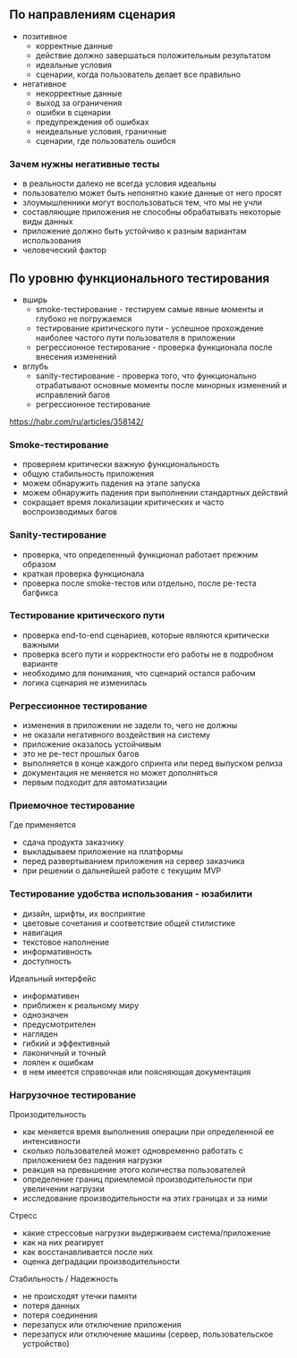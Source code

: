 ## По направлениям сценария
- позитивное
  - корректные данные
  - действие должно завершаться положительным результатом
  - идеальные условия
  - сценарии, когда пользователь делает все правильно
- негативное
  - некорректные данные
  - выход за ограничения
  - ошибки в сценарии
  - предупреждения об ошибках
  - неидеальные условия, граничные
  - сценарии, где пользователь ошибся

### Зачем нужны негативные тесты
- в реальности далеко не всегда условия идеальны
- пользователю может быть непонятно какие данные от него просят
- злоумышленники могут воспользоваться тем, что мы не учли
- составляющие приложения не способны обрабатывать некоторые виды данных
- приложение должно быть устойчиво к разным вариантам использования
- человеческий фактор

## По уровню функционального тестирования
- вширь
  - smoke-тестирование - тестируем самые явные моменты и глубоко не погружаемся
  - тестирование критического пути - успешное прохождение наиболее частого пути пользователя в приложении
  - регрессионное тестирование - проверка функционала после внесения изменений
- вглубь
  - sanity-тестирование - проверка того, что функционально отрабатывают основные моменты после минорных изменений и исправлений багов
  - регрессионное тестирование
 
https://habr.com/ru/articles/358142/

### Smoke-тестирование
- проверяем критически важную функциональность
- общую стабильность приложения
- можем обнаружить падения на этапе запуска
- можем обнаружить падения при выполнении стандартных действий
- сокращает время локализации критических и часто воспроизводимых багов

### Sanity-тестирование
- проверка, что определенный функционал работает прежним образом
- краткая проверка функционала
- проверка после smoke-тестов или отдельно, после ре-теста багфикса

### Тестирование критического пути
- проверка end-to-end сценариев, которые являются критически важными
- проверка всего пути и корректности его работы не в подробном варианте
- необходимо для понимания, что сценарий остался рабочим
- логика сценария не изменилась

### Регрессионное тестирование
- изменения в приложении не задели то, чего не должны
- не оказали негативного воздействия на систему
- приложение оказалось устойчивым
- это не ре-тест прошлых багов
- выполняется в конце каждого спринта или перед выпуском релиза
- документация не меняется но может дополняться
- первым подходит для автоматизации

### Приемочное тестирование
Где применяется
- сдача продукта заказчику
- выкладываем приложение на платформы
- перед развертыванием приложения на сервер заказчика
- при решении о дальнейшей работе с текущим MVP

### Тестирование удобства использования - юзабилити
- дизайн, шрифты, их восприятие
- цветовые сочетания и соответствие общей стилистике
- навигация
- текстовое наполнение
- информативность
- доступность

Идеальный интерфейс
- информативен
- приближен к реальному миру
- однозначен
- предусмотрителен
- нагляден
- гибкий и эффективный
- лаконичный и точный
- лоялен к ошибкам
- в нем имеется справочная или поясняющая документация

### Нагрузочное тестирование
Произодительность
- как меняется время выполнения операции при определенной ее интенсивности
- сколько пользователей может одновременно работать с приложением без падения нагрузки
- реакция на превышение этого количества пользователей
- определение границ приемлемой производительности при увеличении нагрузки
- исследование производительности на этих границах и за ними

Стресс
- какие стрессовые нагрузки выдерживаем система/приложение
- как на них реагирует
- как восстанавливается после них
- оценка деградации производительности

Стабильность / Надежность
- не происходят утечки памяти
- потеря данных
- потеря соединения
- перезапуск или отключение приложения
- перезапуск или отключение машины (сервер, пользовательское устройство)
